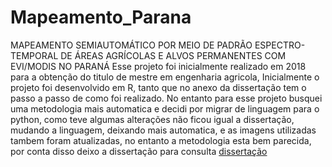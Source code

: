 # Mapeamento_Parana
MAPEAMENTO SEMIAUTOMÁTICO POR MEIO DE PADRÃO ESPECTRO-TEMPORAL DE  ÁREAS AGRÍCOLAS E ALVOS PERMANENTES COM EVI/MODIS NO PARANÁ 
Esse projeto foi inicialmente realizado em 2018 para a obtenção do titulo de mestre em engenharia agricola, Inicialmente o projeto foi desenvolvido em R, tanto que no anexo da dissertação tem o passo a passo de como foi realizado.
No entanto para esse projeto busquei uma metodologia mais automatica e decidi por migrar de linguagem para o python, como teve algumas alterações não ficou igual a dissertação, mudando a linguagem, deixando mais automatica, e as imagens utilizadas tambem foram atualizadas, no entanto a metodologia esta bem parecida, por conta disso deixo a dissertação para consulta [dissertação](https://tede.unioeste.br/bitstream/tede/3916/5/Weverton_Verica2018.pdf)
